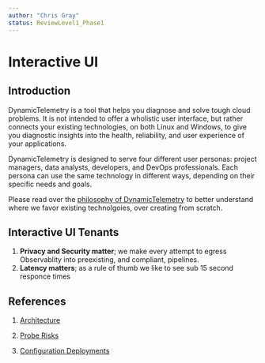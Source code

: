 ```yaml
---
author: "Chris Gray"
status: ReviewLevel1_Phase1
---
```



# Interactive UI

## Introduction

DynamicTelemetry is a tool that helps you diagnose and solve tough cloud problems. It is not intended to offer a wholistic user interface, but rather connects your existing technologies, on both Linux and Windows, to give you diagnostic insights into the health, reliability, and user experience of your applications.

DynamicTelemetry is designed to serve four different user personas: project managers, data analysts, developers, and DevOps professionals. Each persona can use the same technology in different ways, depending on their specific needs and goals.

Please read over the [philosophy of DynamicTelemetry](../Architecture/Architecture.Overview.document.md) to better understand where we favor existing technolgoies, over creating from scratch.

## Interactive UI Tenants

1. **Privacy and Security matter**;  we make every attempt to egress Observablity into preexisting, and compliant, pipelines.
1. **Latency matters**;  as a rule of thumb we like to see sub 15 second responce times

## References

1. [Architecture](../Architecture//Architecture.Overview.document.md)

1. [Probe Risks](../PositionPapers/ProbeRiskLevels.document.md)

1. [Configuration Deployments](../PositionPapers/ConfigurationDeployment.document.md)
